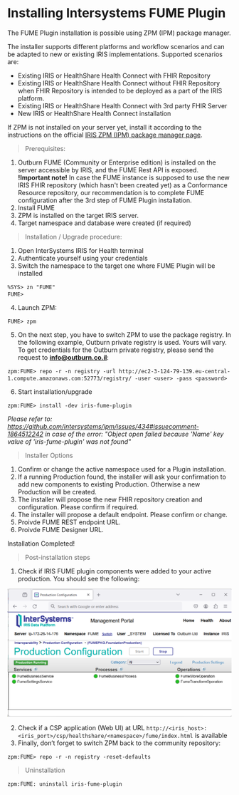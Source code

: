 # Installing Intersystems FUME Plugin

The FUME Plugin installation is possible using ZPM (IPM) package manager.

The installer supports different platforms and workflow scenarios and can be adapted to new or existing IRIS implementations. Supported scenarios are:
 -  Existing IRIS or HealthShare Health Connect with FHIR Repository
 -  Existing IRIS or HealthShare Health Connect  without FHIR Repository when FHIR Repository is intended to be deployed as a part of the IRIS platform. 
 -  Existing IRIS or HealthShare Health Connect with 3rd party FHIR Server
 -  New IRIS or HealthShare Health Connect installation

If ZPM is not installed on your server yet, install it according to the instructions on the official [IRIS ZPM (IPM) package manager page](https://github.com/intersystems/ipm).

> Prerequisites:
1. Outburn FUME (Community or Enterprise edition) is installed on the server accessible by IRIS, and the FUME Rest API is exposed. 
   **!Important note!**  In case the FUME instance is supposed to use the new IRIS FHIR repository (which hasn't been created yet) as a Conformance Resource repository, our recommendation is to complete FUME configuration after the 3rd step of FUME Plugin installation. 
2. Install FUME   
3. ZPM is installed on the target IRIS server.
4. Target namespace and database were created (if required)
   
> Installation / Upgrade procedure:
1.	Open InterSystems IRIS for Health terminal
2.	Authenticate yourself using your credentials
3. Switch the namespace to the target one where FUME Plugin will be installed
```shell
%SYS> zn "FUME"
FUME>
```
4. Launch ZPM:
```shell
FUME> zpm
```
5. On the next step, you have to switch ZPM to use the package registry. In the following example, Outburn private registry is used. Yours will vary. To get credentials for the Outburn private registry, please send the request to **info@outburn.co.il**:
   
```shell
zpm:FUME> repo -r -n registry -url http://ec2-3-124-79-139.eu-central-1.compute.amazonaws.com:52773/registry/ -user <user> -pass <password>
```

6.	Start installation/upgrade

```shell
zpm:FUME> install -dev iris-fume-plugin
```
*Please refer to: https://github.com/intersystems/ipm/issues/434#issuecomment-1864512242 in case of the error: "Object open failed because 'Name' key value of 'iris-fume-plugin' was not found"*

> Installer Options
1. Confirm or change the active namespace used for a Plugin installation.
2. If a running Production found, the installer will ask your confirmation to add new components to existing Production. Otherwise a new Production will be created.
3. The installer will propose the new FHIR repository creation and configuration. Please confirm if required.
4. The installer will propose a default endpoint. Please confirm or change. 
5. Proivde FUME REST endpoint URL.
6. Proivde FUME Designer URL.

Installation Completed! 

> Post-installation steps

1. Check if IRIS FUME plugin components were added to your active production. You should see the following:

![Alt text](img/production.png)
 
2. Check if a CSP application (Web UI) at URL `http://<iris_host>:<iris_port>/csp/healthshare/<namespace>/fume/index.html` is available
3.	Finally, don’t forget to switch ZPM back to the community repository:

```shell
zpm:FUME> repo -r -n registry -reset-defaults
```
> Uninstallation

```shell
zpm:FUME: uninstall iris-fume-plugin
```
